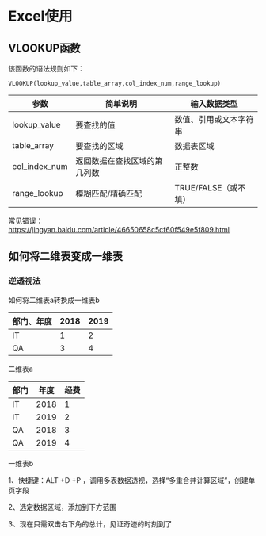 # Excel使用

## VLOOKUP函数

该函数的语法规则如下：

```
VLOOKUP(lookup_value,table_array,col_index_num,range_lookup)
```
|参数|简单说明|输入数据类型|
|-----|------|------|
|lookup_value|要查找的值|数值、引用或文本字符串|
|table_array|要查找的区域|数据表区域|
|col_index_num|返回数据在查找区域的第几列数|正整数|
|range_lookup|模糊匹配/精确匹配|TRUE/FALSE（或不填）|

常见错误：https://jingyan.baidu.com/article/46650658c5cf60f549e5f809.html

## 如何将二维表变成一维表

### 逆透视法

如何将二维表a转换成一维表b

|部门、年度|2018|2019|
|----|-----|------|
|IT|1|2|
|QA|3|4|

二维表a

|部门|年度|经费|
|---|---|---|
|IT|2018|1|
|IT|2019|2|
|QA|2018|3|
|QA|2019|4|

 一维表b
 
 1、快捷键：ALT +D +P ，调用多表数据透视，选择“多重合并计算区域”，创建单页字段
 
 2、选定数据区域，添加到下方范围

 3、现在只需双击右下角的总计，见证奇迹的时刻到了
